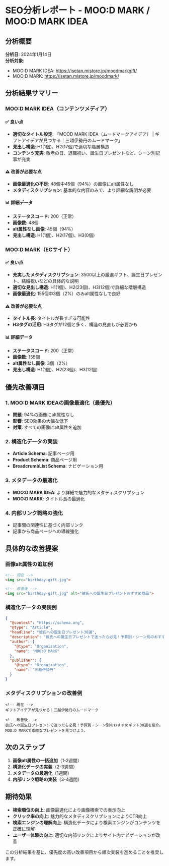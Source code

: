 # SEO分析レポート - MOO:D MARK / MOO:D MARK IDEA

## 分析概要

**分析日**: 2024年1月14日  
**分析対象**: 
- MOO:D MARK IDEA: https://isetan.mistore.jp/moodmarkgift/
- MOO:D MARK: https://isetan.mistore.jp/moodmark/

## 分析結果サマリー

### MOO:D MARK IDEA（コンテンツメディア）

#### ✅ 良い点
- **適切なタイトル設定**: 「MOOD MARK IDEA（ムードマークアイデア） | ギフトアイデアが見つかる｜三越伊勢丹のムードマーク」
- **見出し構造**: H1(1個)、H2(17個)で適切な階層構造
- **コンテンツ充実**: 敬老の日、退職祝い、誕生日プレゼントなど、シーン別記事が充実

#### ⚠️ 改善が必要な点
- **画像最適化の不足**: 48個中45個（94%）の画像にalt属性なし
- **メタディスクリプション**: 基本的な内容のみで、より詳細な説明が必要

#### 📊 詳細データ
- **ステータスコード**: 200（正常）
- **画像数**: 48個
- **alt属性なし画像**: 45個（94%）
- **見出し構造**: H1(1個)、H2(17個)、H3(0個)

### MOO:D MARK（ECサイト）

#### ✅ 良い点
- **充実したメタディスクリプション**: 3500以上の厳選ギフト、誕生日プレゼント、結婚祝いなどの具体的な説明
- **適切な見出し構造**: H1(1個)、H2(23個)、H3(12個)で詳細な階層構造
- **画像最適化**: 155個中3個（2%）のみalt属性なしで良好

#### ⚠️ 改善が必要な点
- **タイトル長**: タイトルが長すぎる可能性
- **H3タグの活用**: H3タグが12個と多く、構造の見直しが必要かも

#### 📊 詳細データ
- **ステータスコード**: 200（正常）
- **画像数**: 155個
- **alt属性なし画像**: 3個（2%）
- **見出し構造**: H1(1個)、H2(23個)、H3(12個)

## 優先改善項目

### 1. MOO:D MARK IDEAの画像最適化（最優先）
- **問題**: 94%の画像にalt属性なし
- **影響**: SEO効果の大幅な低下
- **対策**: すべての画像にalt属性を追加

### 2. 構造化データの実装
- **Article Schema**: 記事ページ用
- **Product Schema**: 商品ページ用
- **BreadcrumbList Schema**: ナビゲーション用

### 3. メタデータの最適化
- **MOO:D MARK IDEA**: より詳細で魅力的なメタディスクリプション
- **MOO:D MARK**: タイトル長の最適化

### 4. 内部リンク戦略の強化
- 記事間の関連性に基づく内部リンク
- 記事から商品ページへの導線強化

## 具体的な改善提案

### 画像alt属性の追加例
```html
<!-- 現在 -->
<img src="birthday-gift.jpg">

<!-- 改善後 -->
<img src="birthday-gift.jpg" alt="彼氏への誕生日プレゼントおすすめ商品">
```

### 構造化データの実装例
```json
{
  "@context": "https://schema.org",
  "@type": "Article",
  "headline": "彼氏への誕生日プレゼント30選",
  "description": "彼氏への誕生日プレゼントで迷ったら必見！予算別・シーン別のおすすめギフトを紹介。",
  "author": {
    "@type": "Organization",
    "name": "MOO:D MARK"
  },
  "publisher": {
    "@type": "Organization",
    "name": "三越伊勢丹"
  }
}
```

### メタディスクリプションの改善例
```
<!-- 現在 -->
ギフトアイデアが見つかる｜三越伊勢丹のムードマーク

<!-- 改善後 -->
彼氏への誕生日プレゼントで迷ったら必見！予算別・シーン別のおすすめギフト30選を紹介。MOO:D MARKで素敵なプレゼントを見つけよう。
```

## 次のステップ

1. **画像alt属性の一括追加**（1-2週間）
2. **構造化データの実装**（2-3週間）
3. **メタデータの最適化**（1週間）
4. **内部リンク戦略の実装**（3-4週間）

## 期待効果

- **検索順位の向上**: 画像最適化により画像検索での表示向上
- **クリック率の向上**: 魅力的なメタディスクリプションによりCTR向上
- **検索エンジンの理解向上**: 構造化データにより検索エンジンがコンテンツを正確に理解
- **ユーザー体験の向上**: 適切な内部リンクによりサイト内ナビゲーションが改善

この分析結果を基に、優先度の高い改善項目から順次実装を進めることを推奨します。
